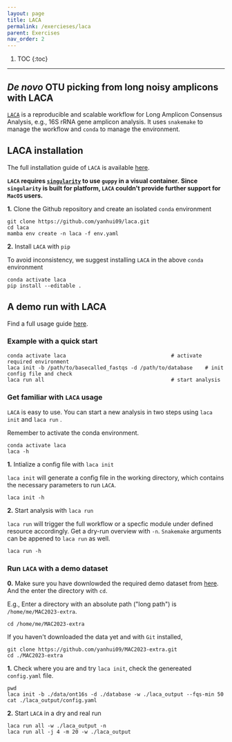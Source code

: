 ```yaml
---
layout: page
title: LACA
permalink: /exercieses/laca
parent: Exercises
nav_order: 2
---
```


1. TOC
{:toc}

---
## *De novo* OTU picking from long noisy amplicons with **LACA** 

[`LACA`](https://github.com/yanhui09/laca) is a reproducible and scalable workflow for Long Amplicon Consensus Analysis, e.g., 16S rRNA gene amplicon analysis. It uses `snakemake` to manage the workflow and `conda` to manage the environment.

## **LACA** installation

The full installation guide of `LACA` is available [here](https://github.com/yanhui09/laca#installation).

**`LACA` requires [`singularity`](https://en.wikipedia.org/wiki/Singularity_(software)) to use `guppy` in a visual container.**
**Since `singularity` is built for platform, `LACA` couldn't provide further support for `MacOS` users.**

**1.** Clone the Github repository and create an isolated `conda` environment
```
git clone https://github.com/yanhui09/laca.git
cd laca
mamba env create -n laca -f env.yaml 
```

**2.** Install `LACA` with `pip`
      
To avoid inconsistency, we suggest installing `LACA` in the above `conda` environment
```
conda activate laca
pip install --editable .
```

## A demo run with **LACA**

Find a full usage guide [here](https://github.com/yanhui09/laca#usage).

### Example with a quick start
```
conda activate laca                                  # activate required environment 
laca init -b /path/to/basecalled_fastqs -d /path/to/database    # init config file and check
laca run all                                         # start analysis
```

### Get familiar with `LACA` usage

`LACA` is easy to use. You can start a new analysis in two steps using `laca init` and `laca run` . 

Remember to activate the conda environment.
```
conda activate laca
laca -h
```

**1.** Intialize a config file with `laca init`

`laca init` will generate a config file in the working directory, which contains the necessary parameters to run `LACA`.

```
laca init -h
```

**2.** Start analysis with `laca run`

`laca run` will trigger the full workflow or a specfic module under defined resource accordingly.
Get a dry-run overview with `-n`. `Snakemake` arguments can be appened to `laca run` as well.

```
laca run -h
```

### Run `LACA` with a demo dataset

**0.** Make sure you have downlowded the required demo dataset from [here](https://github.com/yanhui09/MAC2023-extra). And the enter the directory with `cd`. 

E.g., Enter a directory with an absolute path ("long path") is `/home/me/MAC2023-extra`.
```
cd /home/me/MAC2023-extra
```

If you haven't downloaded the data yet and with `Git` installed,

```
git clone https://github.com/yanhui09/MAC2023-extra.git
cd ./MAC2023-extra 
```

**1.** Check where you are and try `laca init`, check the genereated `config.yaml` file.
```
pwd
laca init -b ./data/ont16s -d ./database -w ./laca_output --fqs-min 50
cat ./laca_output/config.yaml
```

**2.** Start `LACA` in a dry and real run
```
laca run all -w ./laca_output -n 
laca run all -j 4 -m 20 -w ./laca_output      
```